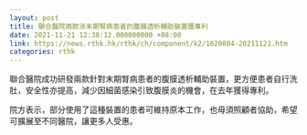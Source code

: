```yaml
---
layout: post
title: 聯合醫院兩款涉末期腎病患者的腹膜透析輔助裝置獲專利
date: 2021-11-21 12:38:12.000000000 +08:00
link: https://news.rthk.hk/rthk/ch/component/k2/1620804-20211121.htm
categories: rthk
---
```


聯合醫院成功研發兩款針對末期腎病患者的腹膜透析輔助裝置，更方便患者自行洗肚，安全性亦提高，減少因細菌感染引致腹膜炎的機會，在去年獲得專利。

院方表示，部分使用了這種裝置的患者可維持原本工作，也毋須照顧者協助，希望可擴展至不同醫院，讓更多人受惠。
